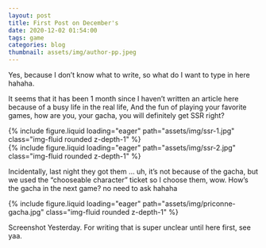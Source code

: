 ```yaml
---
layout: post
title: First Post on December's
date: 2020-12-02 01:54:00
tags: game
categories: blog
thumbnail: assets/img/author-pp.jpeg
---
```


Yes, because I don’t know what to write, so what do I want to type in here hahaha.

It seems that it has been 1 month since I haven’t written an article here because of a busy life in the real life, And the fun of playing your favorite games, how are you, your gacha, you will definitely get SSR right?

<div class="row mt-3">
    <div class="col-sm mt-3 mt-md-0">
        {% include figure.liquid loading="eager" path="assets/img/ssr-1.jpg" class="img-fluid rounded z-depth-1" %}
    </div>
</div>

<div class="row mt-3">
    <div class="col-sm mt-3 mt-md-0">
        {% include figure.liquid loading="eager" path="assets/img/ssr-2.jpg" class="img-fluid rounded z-depth-1" %}
    </div>
</div>

Incidentally, last night they got them … uh, it’s not because of the gacha, but we used the “chooseable character” ticket so I choose them, wow. How’s the gacha in the next game? no need to ask hahaha

<div class="row mt-3">
    <div class="col-sm mt-3 mt-md-0">
        {% include figure.liquid loading="eager" path="assets/img/priconne-gacha.jpg" class="img-fluid rounded z-depth-1" %}
    </div>
</div>

Screenshot Yesterday. For writing that is super unclear until here first, see yaa.
